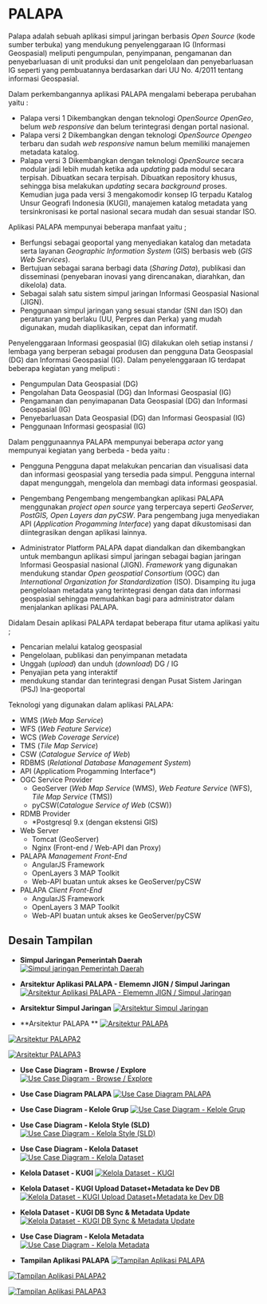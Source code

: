 # PALAPA

Palapa adalah sebuah aplikasi simpul jaringan berbasis *Open Source* (kode sumber terbuka) yang mendukung penyelenggaraan IG (Informasi Geospasial) meliputi pengumpulan, penyimpanan, pengamanan dan penyebarluasan di unit produksi dan unit pengelolaan dan penyebarluasan IG seperti yang pembuatannya berdasarkan dari UU No. 4/2011 tentang informasi Geospasial.

Dalam perkembangannya aplikasi PALAPA mengalami beberapa perubahan yaitu :
* Palapa versi 1
 Dikembangkan dengan teknologi *OpenSource OpenGeo*, belum *web responsive* dan belum terintegrasi dengan portal nasional.
* Palapa versi 2
 Dikembangkan dengan teknologi *OpenSource Opengeo* terbaru dan sudah *web responsive* namun belum memiliki manajemen metadata katalog.
* Palapa versi 3
Dikembangkan dengan teknologi *OpenSource* secara modular jadi lebih mudah ketika ada *updating* pada modul secara terpisah. Dibuatkan secara terpisah. Dibuatkan repository khusus, sehingga bisa melakukan *updating* secara *background* proses. Kemudian juga pada versi 3 mengakomodir konsep IG terpadu Katalog Unsur Geografi Indonesia (KUGI), manajemen katalog metadata yang tersinkronisasi ke portal nasional secara mudah dan sesuai standar ISO.

Aplikasi PALAPA mempunyai beberapa manfaat yaitu ;
* Berfungsi sebagai geoportal yang menyediakan katalog dan metadata serta layanan *Geographic Information System* (GIS) berbasis web (*GIS Web Services*).
* Bertujuan sebagai sarana berbagi data (*Sharing Data*), publikasi dan disseminasi (penyebaran inovasi yang direncanakan, diarahkan, dan dikelola) data.
* Sebagai salah satu sistem simpul jaringan Informasi Geospasial Nasional (JIGN).
* Penggunaan simpul jaringan yang sesuai standar (SNI dan ISO) dan peraturan yang berlaku (UU, Perpres dan Perka) yang mudah digunakan, mudah diaplikasikan, cepat dan informatif.

Penyelenggaraan Informasi geospasial (IG) dilakukan oleh setiap instansi / lembaga yang berperan sebagai produsen dan pengguna Data Geospasial (DG) dan Informasi Geospasial (IG). Dalam penyelenggaraan IG terdapat beberapa kegiatan yang meliputi :
* Pengumpulan Data Geospasial (DG)
* Pengolahan Data Geospasial (DG) dan Informasi Geospasial (IG)
* Pengamanan dan penyimapanan Data Geospasial (DG) dan Informasi Geospasial (IG)
* Penyebarluasan Data Geospasial (DG) dan Informasi Geospasial (IG)
* Penggunaan Informasi geospasial (IG)

Dalam penggunaannya PALAPA mempunyai beberapa *actor* yang mempunyai kegiatan yang berbeda - beda yaitu :
* Pengguna
 Pengguna dapat melakukan pencarian dan visualisasi data dan informasi geospasial yang tersedia pada simpul. Pengguna internal dapat mengunggah, mengelola dan membagi data informasi geospasial.

* Pengembang
 Pengembang mengembangkan aplikasi PALAPA menggunakan *project open source* yang terpercaya seperti *GeoServer, PostGIS, Open Layers dan pyCSW*. Para pengembang juga menyediakan API (*Application Progamming Interface*) yang dapat dikustomisasi dan diintegrasikan dengan aplikasi lainnya.

* Administrator
 Platform PALAPA dapat diandalkan dan dikembangkan untuk membangun aplikasi simpul jaringan sebagai bagian jaringan Informasi Geospasial nasional (JIGN). *Framework* yang digunakan mendukung standar *Open geospatial Consortium* (OGC) dan *International Organization for Standardization* (ISO). Disamping itu juga pengelolaan metadata yang terintegrasi dengan data dan informasi geospasial sehingga memudahkan bagi para administrator dalam menjalankan aplikasi PALAPA.

Didalam Desain aplikasi PALAPA terdapat beberapa fitur utama aplikasi yaitu ;
* Pencarian melalui katalog geospasial
* Pengelolaan, publikasi dan penyimpanan metadata
* Unggah (*upload*) dan unduh (*download*) DG / IG
* Penyajian peta yang interaktif
* mendukung standar dan terintegrasi dengan Pusat Sistem Jaringan (PSJ) Ina-geoportal

Teknologi yang digunakan dalam aplikasi PALAPA:
* WMS (*Web Map Service*)
* WFS (*Web Feature Service*)
* WCS (*Web Coverage Service*)
* TMS (*Tile Map Service*)
* CSW (*Catalogue Service of Web*)
* RDBMS (*Relational Database Management System*)
* API (Applicatiom Progamming Interface*)
* OGC Service Provider
    * GeoServer (*Web Map Service* (WMS), *Web Feature Service* (WFS), *Tile Map Service* (TMS))
    * pyCSW(*Catalogue Service of Web* (CSW))
* RDMB Provider
    * *Postgresql 9.x (dengan ekstensi GIS)
* Web Server
    * Tomcat (GeoServer)
    * Nginx (Front-end / Web-API dan Proxy)
* PALAPA *Management Front-End*
    * AngularJS Framework
    * OpenLayers 3 MAP Toolkit
    * Web-API buatan untuk akses ke GeoServer/pyCSW
* PALAPA *Client Front-End*
    * AngularJS Framework
    * OpenLayers 3 MAP Toolkit
    * Web-API buatan untuk akses ke GeoServer/pyCSW

## Desain Tampilan
* **Simpul Jaringan Pemerintah Daerah**
[![Simpul jaringan Pemerintah Daerah](../images/design-aplikasi-palapa.png)](../images/design-aplikasi-palapa.png)

* **Arsitektur Aplikasi PALAPA - Elememn JIGN / Simpul Jaringan**
[![Arsitektur Aplikasi PALAPA - Elememn JIGN / Simpul Jaringan](../images/untitled-diagram.png)](../images/untitled-diagram.png)

* **Arsitektur Simpul Jaringan**
[![Arsitektur Simpul Jaringan](../images/arsitektur-simpul-jaringan.png)](../images/arsitektur-simpul-jaringan.png)

* **Arsitektur PALAPA **
[![Arsitektur PALAPA](../images/arsitektur-aplikasi-palapa.png)](../images/arsitektur-aplikasi-palapa.png)

[![Arsitektur PALAPA2](../images/arsitektu-raplikasi-palapa2.png)](../images/arsitektur-aplikasi-palapa2.png)

[![Arsitektur PALAPA3](../images/arsitektur-aplikasi-palapa3.png)](../images/arsitektur-aplikasi-palapa3.png)

* **Use Case Diagram - Browse / Explore**
[![Use Case Diagram - Browse / Explore](../images/use-case-diagram-browse/explore.png)](../images/use-case-diagram-browse/explore.png)

* **Use Case Diagram PALAPA**
[![Use Case Diagram PALAPA](../images/use-case-diagram-palapa.png)](../images/use-case-diagram-palapa.png)

* **Use Case Diagram - Kelole Grup**
[![Use Case Diagram - Kelole Grup](../images/use-case-diagram-kelola-group.png)](../images/use-case-diagram-kelola-group.png)

* **Use Case Diagram - Kelola Style (SLD)**
[![Use Case Diagram - Kelola Style (SLD)](../images/use-case-diagram-kelola-style-sld.png)](../images/use-case-diagram-kelola-style-sld.png)

* **Use Case Diagram - Kelola Dataset**
[![Use Case Diagram - Kelola Dataset](../images/use-case-diagram-kelola-dataset.png)](../images/use-case-diagram-kelola-dataset.png)

* **Kelola Dataset - KUGI**
[![Kelola Dataset - KUGI](../images/kelola-dataset-kugi.png)](../images/kelola-dataset-kugi.png)

* **Kelola Dataset - KUGI Upload Dataset+Metadata ke Dev DB**
[![Kelola Dataset - KUGI Upload Dataset+Metadata ke Dev DB](../images/kelola-dataset-kugi-upload-dataset.png)](../images/kelola-dataset-kugi-upload-dataset.png)

* **Kelola Dataset - KUGI DB Sync & Metadata Update**
[![Kelola Dataset - KUGI DB Sync & Metadata Update](../images/kelola-dataset-kugi-db-sync.png)](../images/kelola-dataset-kugi-db-sync.png)

* **Use Case Diagram - Kelola Metadata**
[![Use Case Diagram - Kelola Metadata](../images/use-case-diagram-kelola-data-metadata.png)](../images/use-case-diagram-kelola-data-metadata.png)

* **Tampilan Aplikasi PALAPA**
[![Tampilan Aplikasi PALAPA](../images/tampilan-aplikasi-palapa.png)](../images/tampilanaplikasipalapa.png)

[![Tampilan Aplikasi PALAPA2](../images/tampilan-aplikasi-palapa2.png)](../images/tampilanaplikasipalapa2.png)

[![Tampilan Aplikasi PALAPA3](../images/tampilan-aplikasi-palapa3.png)](../images/tampilanaplikasipalapa3.png)
